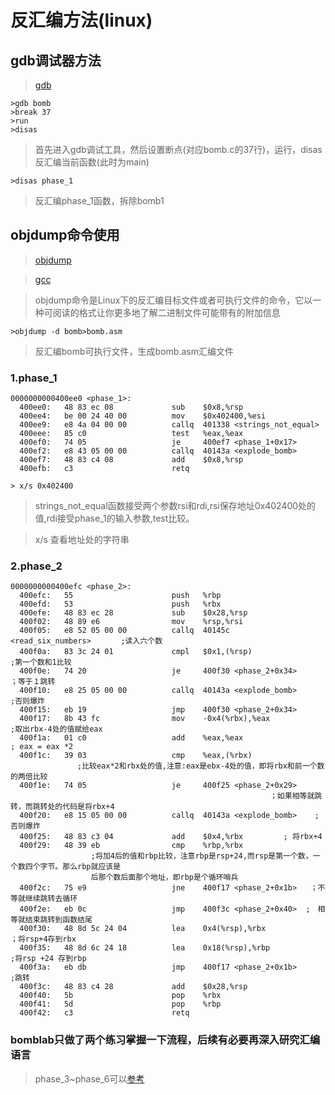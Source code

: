 # 反汇编方法(linux)
## gdb调试器方法

> [gdb](http://csapp.cs.cmu.edu/3e/docs/gdbnotes-x86-64.pdf)
```
>gdb bomb 
>break 37
>run
>disas
```
> 首先进入gdb调试工具，然后设置断点(对应bomb.c的37行)，运行，disas反汇编当前函数(此时为main)
```
>disas phase_1
```
> 反汇编phase_1函数，拆除bomb1

## objdump命令使用

> [objdump](https://man.linuxde.net/objdump)

> [gcc](https://man.linuxde.net/gcc)

> objdump命令是Linux下的反汇编目标文件或者可执行文件的命令，它以一种可阅读的格式让你更多地了解二进制文件可能带有的附加信息
```
>objdump -d bomb>bomb.asm
```

> 反汇编bomb可执行文件，生成bomb.asm汇编文件



### 1.phase_1

```
0000000000400ee0 <phase_1>:
  400ee0:   48 83 ec 08             sub    $0x8,%rsp
  400ee4:   be 00 24 40 00          mov    $0x402400,%esi
  400ee9:   e8 4a 04 00 00          callq  401338 <strings_not_equal>
  400eee:   85 c0                   test   %eax,%eax
  400ef0:   74 05                   je     400ef7 <phase_1+0x17>
  400ef2:   e8 43 05 00 00          callq  40143a <explode_bomb>
  400ef7:   48 83 c4 08             add    $0x8,%rsp
  400efb:   c3                      retq   
```

```
> x/s 0x402400 
```

> strings_not_equal函数接受两个参数rsi和rdi,rsi保存地址0x402400处的值,rdi接受phase_1的输入参数,test比较。 

> x/s 查看地址处的字符串



### 2.phase_2

```
0000000000400efc <phase_2>:
  400efc:   55                      push   %rbp
  400efd:   53                      push   %rbx
  400efe:   48 83 ec 28             sub    $0x28,%rsp
  400f02:   48 89 e6                mov    %rsp,%rsi
  400f05:   e8 52 05 00 00          callq  40145c <read_six_numbers>　　　　;读入六个数
  400f0a:   83 3c 24 01             cmpl   $0x1,(%rsp)　　　　　　　　　　  ;第一个数和1比较
  400f0e:   74 20                   je     400f30 <phase_2+0x34>                        ；等于１跳转
  400f10:   e8 25 05 00 00          callq  40143a <explode_bomb>                      ;否则爆炸
  400f15:   eb 19                   jmp    400f30 <phase_2+0x34>
  400f17:   8b 43 fc                mov    -0x4(%rbx),%eax                     ;取出rbx-4处的值赋给eax
  400f1a:   01 c0                   add    %eax,%eax                               ; eax = eax *2
  400f1c:   39 03                   cmp    %eax,(%rbx)                                        
　　　　　　　　　;比较eax*2和rbx处的值,注意:eax是ebx-4处的值，即将rbx和前一个数的两倍比较
  400f1e:   74 05                   je     400f25 <phase_2+0x29>
　　　　　　                                                ；如果相等就跳转，而跳转处的代码是将rbx+4
  400f20:   e8 15 05 00 00          callq  40143a <explode_bomb>    ;否则爆炸
  400f25:   48 83 c3 04             add    $0x4,%rbx         ; 将rbx+4
  400f29:   48 39 eb                cmp    %rbp,%rbx      
                  ;将加4后的值和rbp比较，注意rbp是rsp+24,而rsp是第一个数，一个数四个字节。那么rbp就应该是
                  后那个数后面那个地址，即rbp是个循环哨兵
  400f2c:   75 e9                   jne    400f17 <phase_2+0x1b>   ；不等就继续跳转去循环
  400f2e:   eb 0c                   jmp    400f3c <phase_2+0x40>  ;　相等就结束跳转到函数结尾
  400f30:   48 8d 5c 24 04          lea    0x4(%rsp),%rbx                                       ；将rsp+4存到rbx
  400f35:   48 8d 6c 24 18          lea    0x18(%rsp),%rbp                                       ;将rsp +24 存到rbp
  400f3a:   eb db                   jmp    400f17 <phase_2+0x1b>                         ;跳转
  400f3c:   48 83 c4 28             add    $0x28,%rsp
  400f40:   5b                      pop    %rbx
  400f41:   5d                      pop    %rbp
  400f42:   c3                      retq   
```


### bomblab只做了两个练习掌握一下流程，后续有必要再深入研究汇编语言
> phase_3~phase_6可以[参考](https://www.one-tab.com/page/2WCcL271T-atDDDT2K9Dgw)

